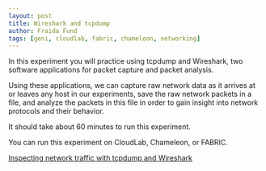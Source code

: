 ```yaml
---
layout: post
title: Wireshark and tcpdump
author: Fraida Fund
tags: [geni, cloudlab, fabric, chameleon, networking]
---
```


In this experiment you will practice using tcpdump and Wireshark, two software applications for packet capture and packet analysis.

Using these applications, we can capture raw network data as it arrives at or leaves any host in our experiments, save the raw network packets in a file, and analyze the packets in this file in order to gain insight into network protocols and their behavior.

It should take about 60 minutes to run this experiment.

You can run this experiment on CloudLab, Chameleon, or FABRIC.

[Inspecting network traffic with tcpdump and Wireshark](https://witestlab.poly.edu/blog/wireshark-tcpdump/)

